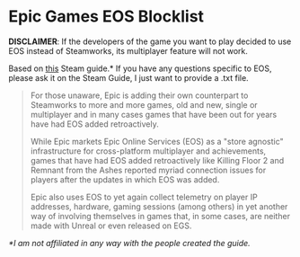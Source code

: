 # Epic Games EOS Blocklist

**DISCLAIMER**: If the developers of the game you want to play decided to use EOS instead of Steamworks, its multiplayer feature will not work.

Based on [this](https://steamcommunity.com/sharedfiles/filedetails/?id=2594056744) Steam guide.* If you have any questions specific to EOS, please ask it on the Steam Guide, I just want to provide a .txt file.

> For those unaware, Epic is adding their own counterpart to Steamworks to more and more games, old and new, single or multiplayer and in many cases games that have been out for years have had EOS added retroactively.
> 
> While Epic markets Epic Online Services (EOS) as a "store agnostic" infrastructure for cross-platform multiplayer and achievements, games that have had EOS added retroactively like Killing Floor 2 and Remnant from the Ashes reported myriad connection issues for players after the updates in which EOS was added.
> 
> Epic also uses EOS to yet again collect telemetry on player IP addresses, hardware, gaming sessions (among others) in yet another way of involving themselves in games that, in some cases, are neither made with Unreal or even released on EGS.

_*I am not affiliated in any way with the people created the guide._
